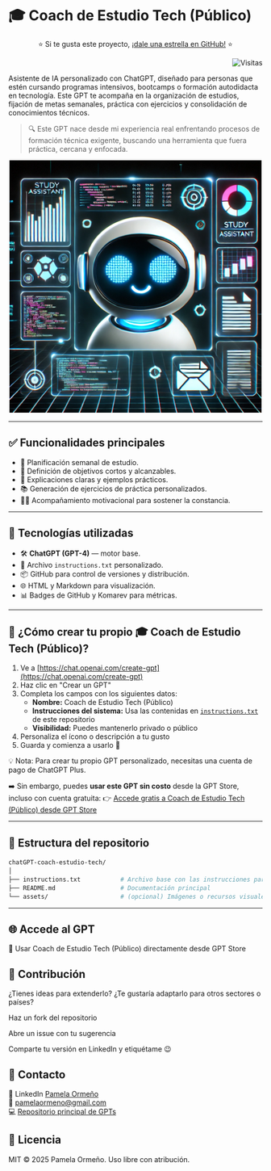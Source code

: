 # 🎓 Coach de Estudio Tech (Público)

<p align="center">
  ⭐ Si te gusta este proyecto, <a href="https://github.com/PamelaOrmeno/chatGPT-coach-estudio-tech/stargazers">¡dale una estrella en GitHub!</a> ⭐
</p>

<p align="right">
  <img src="https://komarev.com/ghpvc/?username=PamelaOrmeno&repo=chatGPT-coach-estudio-tech&color=blue&label=Visitas" alt="Visitas" />
</p>

Asistente de IA personalizado con ChatGPT, diseñado para personas que estén cursando programas intensivos, bootcamps o formación autodidacta en tecnología. Este GPT te acompaña en la organización de estudios, fijación de metas semanales, práctica con ejercicios y consolidación de conocimientos técnicos.

>🔍 Este GPT nace desde mi experiencia real enfrentando procesos de formación técnica exigente, buscando una herramienta que fuera práctica, cercana y enfocada.

<p align="center">
    <img src="./assets/imagechatgpt.png" alt="Flow Coach Empleo" width="500"/>
</p>

---

## ✅ Funcionalidades principales

- 📅 Planificación semanal de estudio.
- 🎯 Definición de objetivos cortos y alcanzables.
- 🧠 Explicaciones claras y ejemplos prácticos.
- 📚 Generación de ejercicios de práctica personalizados.
- 👩‍💻 Acompañamiento motivacional para sostener la constancia.

---

## 🧠 Tecnologías utilizadas

- 🛠 **ChatGPT (GPT-4)** — motor base.
- 📄 Archivo `instructions.txt` personalizado.
- 📦 GitHub para control de versiones y distribución.
- 🌐 HTML y Markdown para visualización.
- 📊 Badges de GitHub y Komarev para métricas.

---

## 🚀 ¿Cómo crear tu propio 🎓 Coach de Estudio Tech (Público)?

1. Ve a [https://chat.openai.com/create-gpt](https://chat.openai.com/create-gpt)
2. Haz clic en "Crear un GPT"
3. Completa los campos con los siguientes datos:
   - **Nombre:** Coach de Estudio Tech (Público)
   - **Instrucciones del sistema:** Usa las contenidas en [`instructions.txt`](./instructions.txt) de este repositorio
   - **Visibilidad:** Puedes mantenerlo privado o público
4. Personaliza el ícono o descripción a tu gusto
5. Guarda y comienza a usarlo 🎉


💡 Nota: Para crear tu propio GPT personalizado, necesitas una cuenta de pago de ChatGPT Plus.

➡️ Sin embargo, puedes **usar este GPT sin costo** desde la GPT Store, incluso con cuenta gratuita:
👉 [Accede gratis a Coach de Estudio Tech (Público) desde GPT Store](https://chatgpt.com/g/g-687963279ae8819193066e2aa34bbc3c-coach-de-estudio-tech-publico)


---

## 📂 Estructura del repositorio

```bash
chatGPT-coach-estudio-tech/
│
├── instructions.txt           # Archivo base con las instrucciones para el GPT
├── README.md                  # Documentación principal
└── assets/                    # (opcional) Imágenes o recursos visuales
```
---

## 🌐 Accede al GPT

🧩 Usar Coach de Estudio Tech (Público) directamente desde GPT Store

## 🤝 Contribución

¿Tienes ideas para extenderlo? ¿Te gustaría adaptarlo para otros sectores o países?

Haz un fork del repositorio

Abre un issue con tu sugerencia

Comparte tu versión en LinkedIn y etiquétame 😉

## 💬 Contacto

📧 LinkedIn [Pamela Ormeño](https://www.linkedin.com/in/pamelaormeno/)
<br>
📧 [pamelaormeno@gmail.com](mailto:pamelaormeno@gmail.com)
<br>
💻 [Repositorio principal de GPTs](https://github.com/PamelaOrmeno/chatGPT-coach-estudio-tech)

## 📄 Licencia

MIT © 2025 Pamela Ormeño. Uso libre con atribución.

